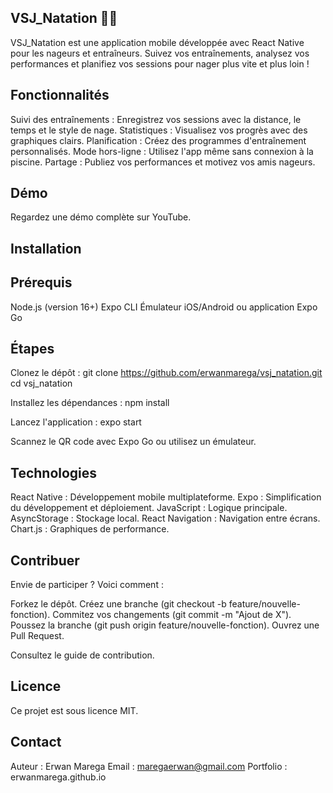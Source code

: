 ## VSJ_Natation 🏊‍♂️

VSJ_Natation est une application mobile développée avec React Native pour les nageurs et entraîneurs. Suivez vos entraînements, analysez vos performances et planifiez vos sessions pour nager plus vite et plus loin !

## Fonctionnalités

Suivi des entraînements : Enregistrez vos sessions avec la distance, le temps et le style de nage.
Statistiques : Visualisez vos progrès avec des graphiques clairs.
Planification : Créez des programmes d'entraînement personnalisés.
Mode hors-ligne : Utilisez l'app même sans connexion à la piscine.
Partage : Publiez vos performances et motivez vos amis nageurs.

## Démo

Regardez une démo complète sur YouTube.

## Installation

## Prérequis

Node.js (version 16+)
Expo CLI
Émulateur iOS/Android ou application Expo Go

## Étapes

Clonez le dépôt :
git clone https://github.com/erwanmarega/vsj_natation.git
cd vsj_natation


Installez les dépendances :
npm install


Lancez l'application :
expo start


Scannez le QR code avec Expo Go ou utilisez un émulateur.


## Technologies

React Native : Développement mobile multiplateforme.
Expo : Simplification du développement et déploiement.
JavaScript : Logique principale.
AsyncStorage : Stockage local.
React Navigation : Navigation entre écrans.
Chart.js : Graphiques de performance.

## Contribuer
Envie de participer ? Voici comment :

Forkez le dépôt.
Créez une branche (git checkout -b feature/nouvelle-fonction).
Commitez vos changements (git commit -m "Ajout de X").
Poussez la branche (git push origin feature/nouvelle-fonction).
Ouvrez une Pull Request.

Consultez le guide de contribution.
## Licence
Ce projet est sous licence MIT.

## Contact

Auteur : Erwan Marega
Email : maregaerwan@gmail.com
Portfolio : erwanmarega.github.io

